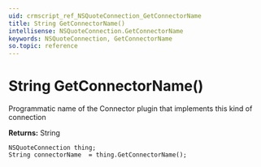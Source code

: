 ```yaml
---
uid: crmscript_ref_NSQuoteConnection_GetConnectorName
title: String GetConnectorName()
intellisense: NSQuoteConnection.GetConnectorName
keywords: NSQuoteConnection, GetConnectorName
so.topic: reference
---
```


# String GetConnectorName()

Programmatic name of the Connector plugin that implements this kind of connection

**Returns:** String

```crmscript
NSQuoteConnection thing;
String connectorName  = thing.GetConnectorName();
```

